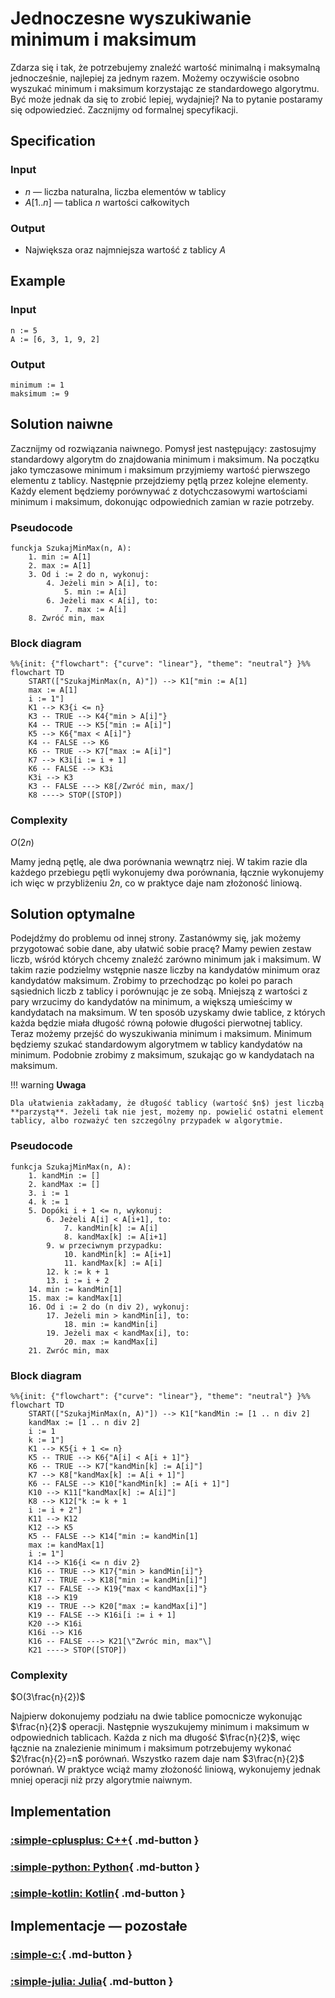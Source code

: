 # Jednoczesne wyszukiwanie minimum i maksimum

Zdarza się i tak, że potrzebujemy znaleźć wartość minimalną i maksymalną jednocześnie, najlepiej za jednym razem. Możemy oczywiście osobno wyszukać minimum i maksimum korzystając ze standardowego algorytmu. Być może jednak da się to zrobić lepiej, wydajniej? Na to pytanie postaramy się odpowiedzieć. Zacznijmy od formalnej specyfikacji.

## Specification

### Input

* $n$ — liczba naturalna, liczba elementów w tablicy
* $A[1..n]$ — tablica $n$ wartości całkowitych

### Output

* Największa oraz najmniejsza wartość z tablicy $A$

## Example

### Input

```
n := 5
A := [6, 3, 1, 9, 2]
```

### Output

```
minimum := 1
maksimum := 9
```

## Solution naiwne

Zacznijmy od rozwiązania naiwnego. Pomysł jest następujący: zastosujmy standardowy algorytm do znajdowania minimum i maksimum. Na początku jako tymczasowe minimum i maksimum przyjmiemy wartość pierwszego elementu z tablicy. Następnie przejdziemy pętlą przez kolejne elementy. Każdy element będziemy porównywać z dotychczasowymi wartościami minimum i maksimum, dokonując odpowiednich zamian w razie potrzeby.

### Pseudocode

```
funckja SzukajMinMax(n, A):
    1. min := A[1]
    2. max := A[1]
    3. Od i := 2 do n, wykonuj:
        4. Jeżeli min > A[i], to:
            5. min := A[i]
        6. Jeżeli max < A[i], to:
            7. max := A[i]
    8. Zwróć min, max
```

### Block diagram

```mermaid
%%{init: {"flowchart": {"curve": "linear"}, "theme": "neutral"} }%%
flowchart TD
	START(["SzukajMinMax(n, A)"]) --> K1["min := A[1]
	max := A[1]
	i := 1"]
	K1 --> K3{i <= n}
	K3 -- TRUE --> K4{"min > A[i]"}
	K4 -- TRUE --> K5["min := A[i]"]
	K5 --> K6{"max < A[i]"}
	K4 -- FALSE --> K6
	K6 -- TRUE --> K7["max := A[i]"]
	K7 --> K3i[i := i + 1]
	K6 -- FALSE --> K3i
	K3i --> K3
	K3 -- FALSE ---> K8[/Zwróć min, max/]
	K8 ----> STOP([STOP])
```

### Complexity

$O(2n)$

Mamy jedną pętlę, ale dwa porównania wewnątrz niej. W takim razie dla każdego przebiegu pętli wykonujemy dwa porównania, łącznie wykonujemy ich więc w przybliżeniu $2n$, co w praktyce daje nam złożoność liniową.

## Solution optymalne

Podejdźmy do problemu od innej strony. Zastanówmy się, jak możemy przygotować sobie dane, aby ułatwić sobie pracę? Mamy pewien zestaw liczb, wśród których chcemy znaleźć zarówno minimum jak i maksimum. W takim razie podzielmy wstępnie nasze liczby na kandydatów minimum oraz kandydatów maksimum. Zrobimy to przechodząc po kolei po parach sąsiednich liczb z tablicy i porównując je ze sobą. Mniejszą z wartości z pary wrzucimy do kandydatów na minimum, a większą umieścimy w kandydatach na maksimum. W ten sposób uzyskamy dwie tablice, z których każda będzie miała długość równą połowie długości pierwotnej tablicy. Teraz możemy przejść do wyszukiwania minimum i maksimum. Minimum będziemy szukać standardowym algorytmem w tablicy kandydatów na minimum. Podobnie zrobimy z maksimum, szukając go w kandydatach na maksimum.

!!! warning
	**Uwaga**
	
	Dla ułatwienia zakładamy, że długość tablicy (wartość $n$) jest liczbą **parzystą**. Jeżeli tak nie jest, możemy np. powielić ostatni element tablicy, albo rozważyć ten szczególny przypadek w algorytmie.

### Pseudocode

```
funkcja SzukajMinMax(n, A):
    1. kandMin := []
    2. kandMax := []
    3. i := 1
    4. k := 1
    5. Dopóki i + 1 <= n, wykonuj:
        6. Jeżeli A[i] < A[i+1], to:
            7. kandMin[k] := A[i]
            8. kandMax[k] := A[i+1]
        9. w przeciwnym przypadku:
            10. kandMin[k] := A[i+1]
            11. kandMax[k] := A[i]
        12. k := k + 1
        13. i := i + 2
    14. min := kandMin[1]
    15. max := kandMax[1]
    16. Od i := 2 do (n div 2), wykonuj:
        17. Jeżeli min > kandMin[i], to:
            18. min := kandMin[i]
        19. Jeżeli max < kandMax[i], to:
            20. max := kandMax[i]
    21. Zwróc min, max
```

### Block diagram

```mermaid
%%{init: {"flowchart": {"curve": "linear"}, "theme": "neutral"} }%%
flowchart TD
	START(["SzukajMinMax(n, A)"]) --> K1["kandMin := [1 .. n div 2]
	kandMax := [1 .. n div 2]
	i := 1
	k := 1"]
	K1 --> K5{i + 1 <= n}
	K5 -- TRUE --> K6{"A[i] < A[i + 1]"}
	K6 -- TRUE --> K7["kandMin[k] := A[i]"]
	K7 --> K8["kandMax[k] := A[i + 1]"]
	K6 -- FALSE --> K10["kandMin[k] := A[i + 1]"]
	K10 --> K11["kandMax[k] := A[i]"]
	K8 --> K12["k := k + 1
	i := i + 2"]
	K11 --> K12
	K12 --> K5
	K5 -- FALSE --> K14["min := kandMin[1]
	max := kandMax[1]
	i := 1"]
	K14 --> K16{i <= n div 2}
	K16 -- TRUE --> K17{"min > kandMin[i]"}
	K17 -- TRUE --> K18["min := kandMin[i]"]
	K17 -- FALSE --> K19{"max < kandMax[i]"}
	K18 --> K19
	K19 -- TRUE --> K20["max := kandMax[i]"]
	K19 -- FALSE --> K16i[i := i + 1]
	K20 --> K16i
	K16i --> K16
	K16 -- FALSE ---> K21[\"Zwróc min, max"\]
	K21 ----> STOP([STOP])
```

### Complexity

$O(3\frac{n}{2})$ 

Najpierw dokonujemy podziału na dwie tablice pomocnicze wykonując $\frac{n}{2}$ operacji. Następnie wyszukujemy minimum i maksimum w odpowiednich tablicach. Każda z nich ma długość $\frac{n}{2}$, więc łącznie na znalezienie minimum i maksimum potrzebujemy wykonać $2\frac{n}{2}=n$ porównań. Wszystko razem daje nam $3\frac{n}{2}$ porównań. W praktyce wciąż mamy złożoność liniową, wykonujemy jednak mniej operacji niż przy algorytmie naiwnym.

## Implementation

### [:simple-cplusplus: C++](../../programming/c++/algorithms/searching/min-max-search.md){ .md-button }

### [:simple-python: Python](../../programming/python/algorithms/searching/min-max-search.md){ .md-button }

### [:simple-kotlin: Kotlin](../../programming/kotlin/algorithms/searching/min-max-search.md){ .md-button }

## Implementacje — pozostałe

### [:simple-c:](../../programming/c/algorithms/searching/min-max-search.md){ .md-button }

### [:simple-julia: Julia](../../programming/julia/algorithms/searching/min-max-search.md){ .md-button }
